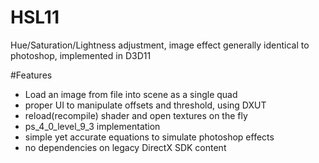 # HSL11
Hue/Saturation/Lightness adjustment, image effect generally identical to photoshop, implemented in D3D11

#Features
* Load an image from file into scene as a single quad
* proper UI to manipulate offsets and threshold, using DXUT
* reload(recompile) shader and open textures on the fly
* ps_4_0_level_9_3 implementation
* simple yet accurate equations to simulate photoshop effects
* no dependencies on legacy DirectX SDK content